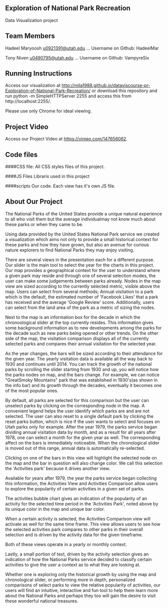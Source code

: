 ##  Exploration of National Park Recreation
Data Visualization project

## Team Members

Hadeel Maryoosh u0921391@utah.edu ... Username on Github: HadeelMar


Tony Niven u0490795@utah.edu         ... Username on Github: VampyreSix

## Running Instructions

Access our visualization at http://mila1988.github.io/dataviscourse-pr-Exploration-of-National-Park-Recreation/ or download this repository and run python -m SimpleHTTPServer 2255 and access this from http://localhost:2255/.

Please use only  Chrome for ideal viewing.

## Project Video
Access our Project Video at https://vimeo.com/147656062.


## Code files

####CSS file:
All CSS styles files of this project.

####JS Files
Libraris used in this project

####scripts
Our code. Each view has it's own JS file.



## About Our Project
      
 The National Parks of the United States provide a unique natural experience to all who visit them but the average individualmay not know much about these parks or when they came to be.
 
Using data provided by the United States National Park service we created a visualization which aims not only to provide a small historical context for these parks and how they have grown, but also an avenue for curious nature explorers to find National Parks they may enjoy visiting.

  
There are several views in the presentation each for a different purpose. Our slider is the main tool to select the year for the charts in this project. Our map provides a geographical context for the user to understand where a given park may reside and through one of several selection modes, the user can make some judgements between parks already. Nodes in the map view are sized according to the currently selected metric, visible above the map. Users can select from several methods; Annual visitation to a park which is the default, the estimated number of 'Facebook Likes' that a park has received and the average 'Google Review' score. Additionally, users can select from the land area of the park as a metric of sizing the nodes.
   
Next to the map is an information box for the decade in which the chronoological slider at the top currently resides. This information gives some background information as to new developments among the parks for the decade such as new parks being opened or other trends. On the other side of the map, the visitation comparison displays all of the currently selected parks and compares their annual visitation for the selected year.

As the year changes, the bars will be sized according to their attendance for the given year. The yearly visitation data is available all the way back to 1930 and continues until 2014. You can track the growth of the national parks by scrolling the slider starting from 1930 and up, you will notice how the parks nodes on map, and the bars change. For example, we can notice "GreatSmoky Mountains" park that was established in 1930's(as shown in the info bar) and its growth through the decades, eventually it becomes one of the most popular ones.


By default, all parks are selected for this comparison but the user can unselect parks by clicking on the corresponding node in the map. A convenient legend helps the user identify which parks are and are not selected. The user can also reset to a single default park by clicking the reset parks button, which is nice if the user wants to select and focuses on Utah parks only for example. After the year 1979, the parks service began dividing annual visitation data by month, and as a result for all years after 1978, one can select a month for the given year as well. The corresponding affect on the bars is immediately noticeable. When the chronological slider is moved out of this range, annual data is automatically re-selected.

Clicking on one of the bars in this view will highlight the selected node on the map and the bar in question will also change color. We call this selection the 'Activities park' because it drives another view.
     
Available for years after 1979, the year the parks service began collecting this information, the Activities View and Activities Comparison allow users to explore the popularity of certain activities in a given set of parks.

The activities bubble chart gives an indication of the popularity of an activity for the selected time period in the 'Activities Park', noted above by its unique color in the map and unique bar color.

When a certain activity is selected, the Activities Comparison view will activate as well for the same time frame. This view allows users to see how the selected activities park compares to other parks in their overall selection and is driven by the activity data for the given timeframe.

Both of these views operate in a yearly or monthly context.

Lastly, a small portion of text, driven by the activity selection gives an indication of how the National Parks service decided to classify certain activities to give the user a context as to what they are looking at.
  
Whether one is exploring only the historical growth by using the map and chronological slider, or performing more in depth, personalized comparisons of select parks to view the relative popularity of activities, our users will find an intuitive, interactive and fun tool to help them learn more about the National Parks and perhaps they too will gain the desire to visit these wonderful national treasures.

